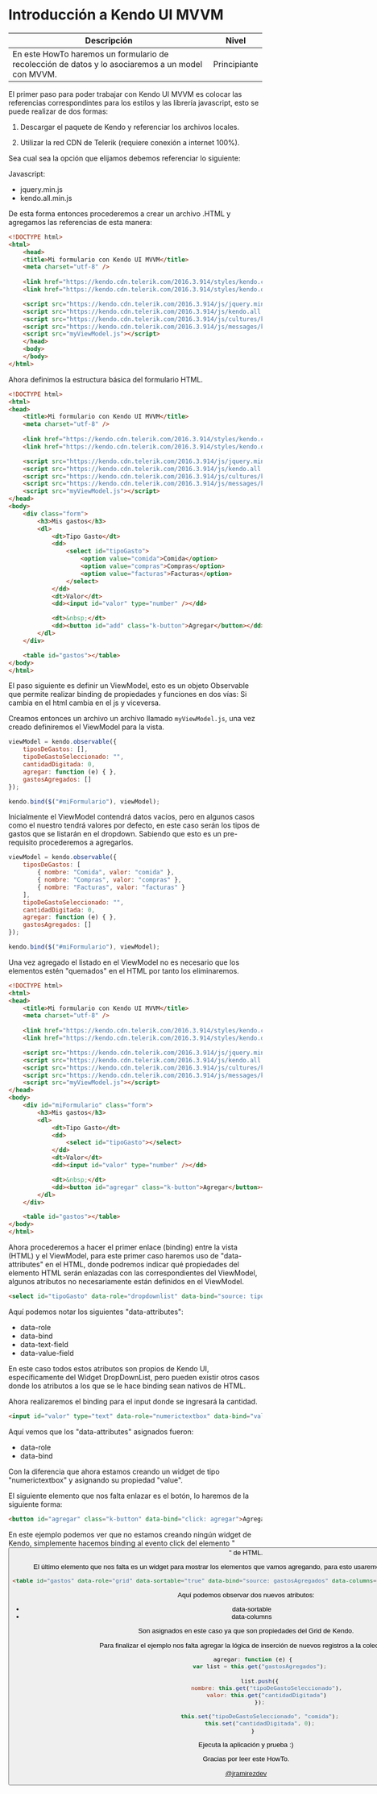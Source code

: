 # Introducción a Kendo UI MVVM

Descripción | Nivel
------------ | ------------
En este HowTo haremos un formulario de recolección de datos y lo asociaremos a un model con MVVM. | Principiante

El primer paso para poder trabajar con Kendo UI MVVM es colocar las referencias correspondintes para los estilos y las librería javascript, esto se puede realizar de dos formas:

1) Descargar el paquete de Kendo y referenciar los archivos locales.

2) Utilizar la red CDN de Telerik (requiere conexión a internet 100%).

Sea cual sea la opción que elijamos debemos referenciar lo siguiente:

Javascript:

* jquery.min.js
* kendo.all.min.js

De esta forma entonces procederemos a crear un archivo .HTML y agregamos las referencias de esta manera:

```html
<!DOCTYPE html>
<html>
	<head>
    <title>Mi formulario con Kendo UI MVVM</title>
    <meta charset="utf-8" />
    
    <link href="https://kendo.cdn.telerik.com/2016.3.914/styles/kendo.common.min.css" rel="stylesheet" type="text/css" />
    <link href="https://kendo.cdn.telerik.com/2016.3.914/styles/kendo.default.min.css" rel="stylesheet" type="text/css" />

    <script src="https://kendo.cdn.telerik.com/2016.3.914/js/jquery.min.js"></script>
    <script src="https://kendo.cdn.telerik.com/2016.3.914/js/kendo.all.min.js"></script>
    <script src="https://kendo.cdn.telerik.com/2016.3.914/js/cultures/kendo.culture.es-CO.min.js"></script>
    <script src="https://kendo.cdn.telerik.com/2016.3.914/js/messages/kendo.messages.es-CO.min.js"></script>
    <script src="myViewModel.js"></script>
	</head>
	<body>
	</body>
</html>
```
Ahora definimos la estructura básica del formulario HTML.

```html
<!DOCTYPE html>
<html>
<head>
    <title>Mi formulario con Kendo UI MVVM</title>
    <meta charset="utf-8" />
    
    <link href="https://kendo.cdn.telerik.com/2016.3.914/styles/kendo.common.min.css" rel="stylesheet" type="text/css" />
    <link href="https://kendo.cdn.telerik.com/2016.3.914/styles/kendo.default.min.css" rel="stylesheet" type="text/css" />

    <script src="https://kendo.cdn.telerik.com/2016.3.914/js/jquery.min.js"></script>
    <script src="https://kendo.cdn.telerik.com/2016.3.914/js/kendo.all.min.js"></script>
    <script src="https://kendo.cdn.telerik.com/2016.3.914/js/cultures/kendo.culture.es-CO.min.js"></script>
    <script src="https://kendo.cdn.telerik.com/2016.3.914/js/messages/kendo.messages.es-CO.min.js"></script>
    <script src="myViewModel.js"></script>
</head>
<body>
    <div class="form">
        <h3>Mis gastos</h3>
        <dl>
            <dt>Tipo Gasto</dt>
            <dd>
                <select id="tipoGasto">
                    <option value="comida">Comida</option>
                    <option value="compras">Compras</option>
                    <option value="facturas">Facturas</option>
                </select>
            </dd>
            <dt>Valor</dt>
            <dd><input id="valor" type="number" /></dd>

            <dt>&nbsp;</dt>
            <dd><button id="add" class="k-button">Agregar</button></dd>
        </dl>
    </div>

    <table id="gastos"></table>
</body>
</html>
```
El paso siguiente es definir un ViewModel, esto es un objeto Observable que permite realizar binding de propiedades y funciones en dos vías: Si cambia en el html cambia en el js y viceversa.

Creamos entonces un archivo un archivo llamado `myViewModel.js`, una vez creado definiremos el ViewModel para la vista.

```javascript
viewModel = kendo.observable({
    tiposDeGastos: [],
    tipoDeGastoSeleccionado: "",
    cantidadDigitada: 0,
    agregar: function (e) { },
    gastosAgregados: []
});

kendo.bind($("#miFormulario"), viewModel);
```
Inicialmente el ViewModel contendrá datos vacíos, pero en algunos casos como el nuestro tendrá valores por defecto, en este caso serán los tipos de gastos que se listarán en el dropdown. Sabiendo que esto es un pre-requisito procederemos a agregarlos.

```javascript
viewModel = kendo.observable({
    tiposDeGastos: [
        { nombre: "Comida", valor: "comida" },
        { nombre: "Compras", valor: "compras" },
        { nombre: "Facturas", valor: "facturas" }
    ],
    tipoDeGastoSeleccionado: "",
    cantidadDigitada: 0,
    agregar: function (e) { },
    gastosAgregados: []
});

kendo.bind($("#miFormulario"), viewModel);
```

Una vez agregado el listado en el ViewModel no es necesario que los elementos estén "quemados" en el HTML por tanto los eliminaremos.

```html
<!DOCTYPE html>
<html>
<head>
    <title>Mi formulario con Kendo UI MVVM</title>
    <meta charset="utf-8" />
    
    <link href="https://kendo.cdn.telerik.com/2016.3.914/styles/kendo.common.min.css" rel="stylesheet" type="text/css" />
    <link href="https://kendo.cdn.telerik.com/2016.3.914/styles/kendo.default.min.css" rel="stylesheet" type="text/css" />

    <script src="https://kendo.cdn.telerik.com/2016.3.914/js/jquery.min.js"></script>
    <script src="https://kendo.cdn.telerik.com/2016.3.914/js/kendo.all.min.js"></script>
    <script src="https://kendo.cdn.telerik.com/2016.3.914/js/cultures/kendo.culture.es-CO.min.js"></script>
    <script src="https://kendo.cdn.telerik.com/2016.3.914/js/messages/kendo.messages.es-CO.min.js"></script>
    <script src="myViewModel.js"></script>
</head>
<body>
    <div id="miFormulario" class="form">
        <h3>Mis gastos</h3>
        <dl>
            <dt>Tipo Gasto</dt>
            <dd>
                <select id="tipoGasto"></select>
            </dd>
            <dt>Valor</dt>
            <dd><input id="valor" type="number" /></dd>

            <dt>&nbsp;</dt>
            <dd><button id="agregar" class="k-button">Agregar</button></dd>
        </dl>
    </div>

    <table id="gastos"></table>
</body>
</html>
```
Ahora procederemos a hacer el primer enlace (binding) entre la vista (HTML) y el ViewModel, para este primer caso haremos uso de "data-attributes" en el HTML, donde podremos indicar qué propiedades del elemento HTML serán enlazadas con las correspondientes del ViewModel, algunos atributos no necesariamente están definidos en el ViewModel.

```html
<select id="tipoGasto" data-role="dropdownlist" data-bind="source: tiposDeGastos, value: tipoDeGastoSeleccionado" data-text-field="nombre" data-value-field="valor"></select>
```

Aquí podemos notar los siguientes "data-attributes":

* data-role
* data-bind
* data-text-field
* data-value-field

En este caso todos estos atributos son propios de Kendo UI, específicamente del Widget DropDownList, pero pueden existir otros casos donde los atributos a los que se le hace binding sean nativos de HTML.

Ahora realizaremos el binding para el input donde se ingresará la cantidad.

```html
<input id="valor" type="text" data-role="numerictextbox" data-bind="value: cantidadDigitada" />
```

Aquí vemos que los "data-attributes" asignados fueron:

* data-role
* data-bind

Con la diferencia que ahora estamos creando un widget de tipo "numerictextbox" y asignando su propiedad "value".

El siguiente elemento que nos falta enlazar es el botón, lo haremos de la siguiente forma:

```html
<button id="agregar" class="k-button" data-bind="click: agregar">Agregar</button>
```

En este ejemplo podemos ver que no estamos creando ningún widget de Kendo, simplemente hacemos binding al evento click del elemento "<button>" de HTML.

El último elemento que nos falta es un widget para mostrar los elementos que vamos agregando, para esto usaremos el widget Grid de Kendo.

```html
<table id="gastos" data-role="grid" data-sortable="true" data-bind="source: gastosAgregados" data-columns='["nombre", "valor"]'></table>
```

Aquí podemos observar dos nuevos atributos:

* data-sortable
* data-columns

Son asignados en este caso ya que son propiedades del Grid de Kendo.

Para finalizar el ejemplo nos falta agregar la lógica de inserción de nuevos registros a la colección.

```javascript
    agregar: function (e) {
        var list = this.get("gastosAgregados");
        
        list.push({
            nombre: this.get("tipoDeGastoSeleccionado"),
            valor: this.get("cantidadDigitada")
        });

        this.set("tipoDeGastoSeleccionado", "comida");
        this.set("cantidadDigitada", 0);
    }
```

Ejecuta la aplicación y prueba :)

Gracias por leer este HowTo.

[@jramirezdev](https://github.com/jramirezdev)
